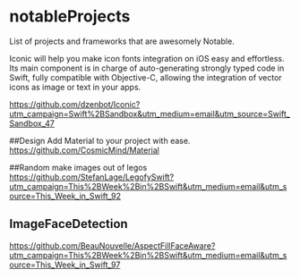 # notableProjects
List of projects and frameworks that are awesomely Notable.



Iconic will help you make icon fonts integration on iOS easy and effortless. Its main component is in charge of auto-generating strongly typed code in Swift, fully compatible with Objective-C, allowing the integration of vector icons as image or text in your apps.

https://github.com/dzenbot/Iconic?utm_campaign=Swift%2BSandbox&utm_medium=email&utm_source=Swift_Sandbox_47


##Design
Add Material to your project with ease. 
https://github.com/CosmicMind/Material

##Random
make images out of legos
https://github.com/StefanLage/LegofySwift?utm_campaign=This%2BWeek%2Bin%2BSwift&utm_medium=email&utm_source=This_Week_in_Swift_92

## ImageFaceDetection
https://github.com/BeauNouvelle/AspectFillFaceAware?utm_campaign=This%2BWeek%2Bin%2BSwift&utm_medium=email&utm_source=This_Week_in_Swift_97
